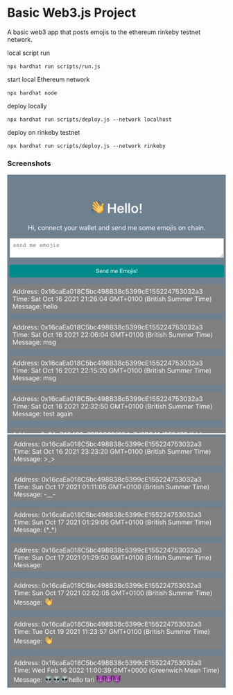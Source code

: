 # Basic Web3.js Project

A basic web3 app that posts emojis to the ethereum rinkeby testnet network.

local script run
```shell
npx hardhat run scripts/run.js
```
start local Ethereum network
```shell
npx hardhat node
```
deploy locally
```shell
npx hardhat run scripts/deploy.js --network localhost
```
deploy on rinkeby testnet
```shell
npx hardhat run scripts/deploy.js --network rinkeby
```

### Screenshots

![1](./1.png)
![2](./2.png)
